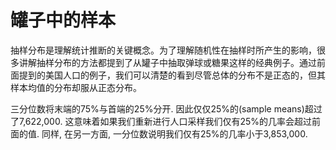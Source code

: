 罐子中的样本
==========

抽样分布是理解统计推断的关键概念。为了理解随机性在抽样时所产生的影响，很多讲解抽样分布的方法都提到了从罐子中抽取弹球或糖果这样的经典例子。通过前面提到的美国人口的例子，我们可以清楚的看到尽管总体的分布不是正态的，但其样本均值的分布却服从正态分布。





三分位数将末端的75%与首端的25%分开. 因此仅仅25%的(sample means)超过了7,622,000. 这意味着如果我们重新进行人口采样我们仅有25%的几率会超过前面的值. 同样, 在另一方面, 一分位数说明我们仅有25%的几率小于3,853,000.